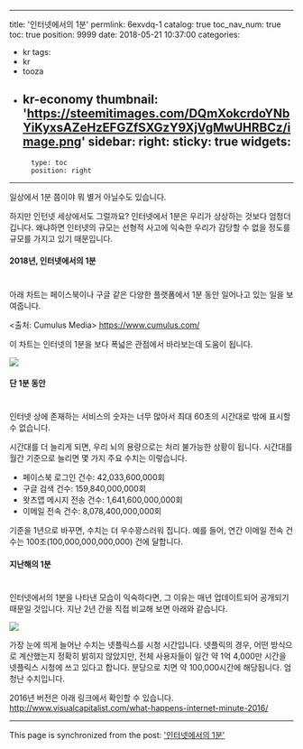 
---
title: '인터넷에서의 1분'
permlink: 6exvdq-1
catalog: true
toc_nav_num: true
toc: true
position: 9999
date: 2018-05-21 10:37:00
categories:
- kr
tags:
- kr
- tooza
- kr-economy
thumbnail: 'https://steemitimages.com/DQmXokcrdoYNbYiKyxsAZeHzEFGZfSXGzY9XjVgMwUHRBCz/image.png'
sidebar:
    right:
        sticky: true
widgets:
    -
        type: toc
        position: right
---


일상에서 1분 쯤이야 뭐 별거 아닐수도 있습니다.

하지만 인턴넷 세상에서도 그럴까요? 인터넷에서 1분은 우리가 상상하는 것보다 엄청더 깁니다.  왜냐하면 인터넷의 규모는 선형적 사고에 익숙한 우리가 감당할 수 없을 정도를 규모를 가지고 있기 때문입니다.

#### 2018년, 인터넷에서의 1분
#
아래 차트는 페이스북이나 구글 같은 다양한 플랫폼에서 1분 동안 일어나고 있는 일을 보여줍니다. 

<출처:  Cumulus Media>
https://www.cumulus.com/

이 차트는 인터넷의 1분을 보다 폭넓은 관점에서 바라보는데 도움이 됩니다.

![](https://steemitimages.com/DQmXokcrdoYNbYiKyxsAZeHzEFGZfSXGzY9XjVgMwUHRBCz/image.png)

#### 단 1분 동안
#
인터넷 상에 존재하는 서비스의 숫자는 너무 많아서 최대 60초의 시간대로 밖에 표시할 수 없습니다.

시간대를 더 늘리게 되면, 우리 뇌의 용량으로는 처리 불가능한 상황이 됩니다.  시간대를 월간 기준으로 늘리면 몇 가지 주요 수치는 이렇습니다.

- 페이스북 로그인 건수: 42,033,600,000회
- 구글 검색 건수: 159,840,000,000회
- 왓츠앱 메시지 전송 건수: 1,641,600,000,000회
- 이메일 전속 건수: 8,078,400,000,000회

기준을 1년으로 바꾸면, 수치는 더 우수꽝스러워 집니다.  예를 들어, 연간 이메일 전속 건수는 100조(100,000,000,000,000) 건에 달합니다.

#### 지난해의 1분
#
인터넷에서의 1분을 나타낸 모습이 익숙하다면, 그 이유는 매년 업데이트되어 공개되기 때문일 것입니다.  지난 2년 간을 직접 비교해 보면 아래와 같습니다.

![](https://steemitimages.com/DQmZexfRPXujAb2r3MWe5unpXFT6BGKKzT5TY9hnt8M9f7P/image.png)

가장 눈에 띄게 늘어난 수치는 넷플릭스를 시청 시간입니다. 넷플릭의 경우, 어떤 방식으로 계산했는지 정확히 밝히지 않았지만, 전체 사용자들이 일간 약 1억 4,000만 시간을 넷플릭스 시청에 쓰고 있다고 합니다. 분당으로 치면 약 100,000시간에 해당됩니다.  엄청난 수치입니다. 

2016년 버전은 아래 링크에서 확인할 수 있습니다.
http://www.visualcapitalist.com/what-happens-internet-minute-2016/

- - -

This page is synchronized from the post: ['인터넷에서의 1분'](https://steemit.com/@pius.pius/6exvdq-1)
